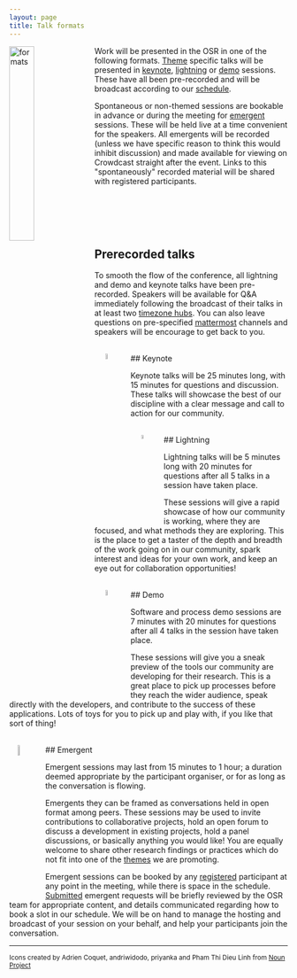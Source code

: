 ```yaml
---
layout: page
title: Talk formats
---
```


<img align="left" src="../img/fromFrantisek/formats.svg" alt="formats" width="30%">

Work will be presented in the OSR in one of the following formats.
[Theme](themes.md) specific talks will be presented in [keynote](#keynote), [lightning](#lightning) or [demo](#demo) sessions. These have all been pre-recorded and will be broadcast according to our [schedule](schedule.html).

Spontaneous or non-themed sessions are bookable in advance or during the meeting for [emergent](#emergent) sessions. These will be held live at a time convenient for the speakers. All emergents will be recorded (unless we have specific reason to think this would inhibit discussion) and made available for viewing on Crowdcast straight after the event. Links to this "spontaneously" recorded material will be shared with registered participants.

<br><br><br><br>
## Prerecorded talks

To smooth the flow of the conference, all lightning and demo and keynote talks have been pre-recorded. Speakers will be available for Q&A immediately following the broadcast of their talks in at least two [timezone hubs](access.md/#hubs). You can also leave questions on pre-specified [mattermost](access.md/#zero-cost) channels and speakers will be encourage to get back to you.


<div id="keynote"></div>
<br>
## Keynote <img style="float: left;" src="../img/nounproj-key.png" alt="keynote" width="5%" hspace="20">

<!-- <img align="right" src="../img/nounproj-key.png" alt="keynote" width="12.5%" hspace="20"> -->

Keynote talks will be 25 minutes long, with 15 minutes for questions and discussion. These talks will showcase the best of our discipline with a clear message and call to action for our community.

<div id="lightning"></div>
<br>
## Lightning <img align="left" src="../img/nounproj-lightning.png" alt="lightning" width="4%" hspace="20">

<!-- <img align="left" src="../img/nounproj-lightning.png" alt="lightning" width="10%" hspace="20"> -->

Lightning talks will be 5 minutes long with 20 minutes for questions after all 5 talks in a session have taken place.

These sessions will give a rapid showcase of how our community is working, where they are focused, and what methods they are exploring. This is the place to get a taster of the depth and breadth of the work going on in our community, spark interest and ideas for your own work, and keep an eye out for collaboration opportunities!

<div id="demo"></div>
<br>
## Demo <img align="left" src="../img/nounproj-demo.png" alt="demo" width="5%" hspace="20">

<!-- <img align="right" src="../img/nounproj-demo.png" alt="demo" width="12.5%" hspace="20"> -->

Software and process demo sessions are 7 minutes with 20 minutes for questions after all 4 talks in the session have taken place.

These sessions will give you a sneak preview of the tools our community are developing for their research. This is a great place to pick up processes before they reach the wider audience, speak directly with the developers, and contribute to the success of these applications. Lots of toys for you to pick up and play with, if you like that sort of thing!

<div id="emergent"></div>
<br>
## Emergent <img align="left" src="../img/nounproj-emergent.png" alt="Emergent" width="7%" hspace="15">

Emergent sessions may last from 15 minutes to 1 hour; a duration deemed appropriate by the participant organiser, or for as long as the conversation is flowing.  

Emergents they can be framed as conversations held in open format among peers. These sessions may be used to invite contributions to collaborative projects, hold an open forum to discuss a development in existing projects, hold a panel discussions, or basically anything you would like! You are equally welcome to share other research findings or practices which do not fit into one of the [themes](themes.md) we are promoting.

Emergent sessions can be booked by any [registered](register-PLACEHOLDER.md) participant at any point in the meeting, while there is space in the schedule. [Submitted](submit.md) emergent requests will be briefly reviewed by the OSR team for appropriate content, and details communicated regarding how to book a slot in our schedule. We will be on hand to manage the hosting and broadcast of your session on your behalf, and help your participants join the conversation.


---

<div align="left"><body><p><small>
Icons created by Adrien Coquet, andriwidodo, priyanka and Pham Thi Dieu Linh from <a href="https://thenounproject.com/">Noun Project</a>
</small></p></body></div>
